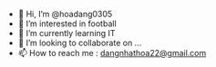 - 👋 Hi, I’m @hoadang0305
- 👀 I’m interested in football
- 🌱 I’m currently learning IT
- 💞️ I’m looking to collaborate on ...
- 📫 How to reach me : dangnhathoa22@gmail.com

<!---
hoadang0305/hoadang0305 is a ✨ special ✨ repository because its `README.md` (this file) appears on your GitHub profile.
You can click the Preview link to take a look at your changes.
--->
